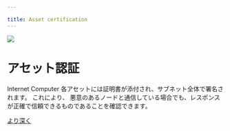 ```yaml
---

title: Asset certification
---
```

![](/img/how-it-works/asset-certification.jpg)

# アセット認証

Internet Computer
各アセットには証明書が添付され、サブネット全体で署名されます。 これにより、 悪意のあるノードと通信している場合でも、レスポンスが正確で信頼できるものであることを確認できます。

[より深く](/how-it-works/asset-certification/)

<!---


![](/img/how-it-works/asset-certification.jpg)

# Asset certification

Assets are served from the Internet Computer in a tamper-proof way using certification:
Each asset is accompanied by a certificate, which is signed by the entire subnet
allowing the user to verify that a response is correct and authentic even when
communicating with a malicious node.

[Go deeper](/how-it-works/asset-certification/)

-->
